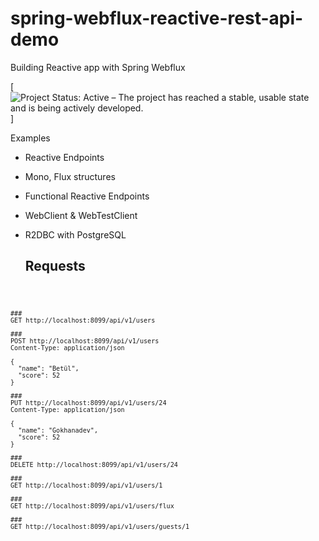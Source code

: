 # spring-webflux-reactive-rest-api-demo
 
Building Reactive app with Spring Webflux

[![Project Status: Active – The project has reached a stable, usable state and is being actively developed.](https://www.repostatus.org/badges/latest/active.svg)]


Examples

* Reactive Endpoints
* Mono, Flux structures
* Functional Reactive Endpoints
* WebClient & WebTestClient
* R2DBC with PostgreSQL

    ## Requests

<code>
 
    ###  
    GET http://localhost:8099/api/v1/users  
      
    ###  
    POST http://localhost:8099/api/v1/users  
    Content-Type: application/json  
      
    {  
      "name": "Betül",  
      "score": 52  
    }  
      
    ###  
    PUT http://localhost:8099/api/v1/users/24  
    Content-Type: application/json  
      
    {  
      "name": "Gokhanadev",  
      "score": 52  
    }  
    
    ###  
    DELETE http://localhost:8099/api/v1/users/24  

    ###  
    GET http://localhost:8099/api/v1/users/1  
      
    ###  
    GET http://localhost:8099/api/v1/users/flux  
      
    ###  
    GET http://localhost:8099/api/v1/users/guests/1
</code>
